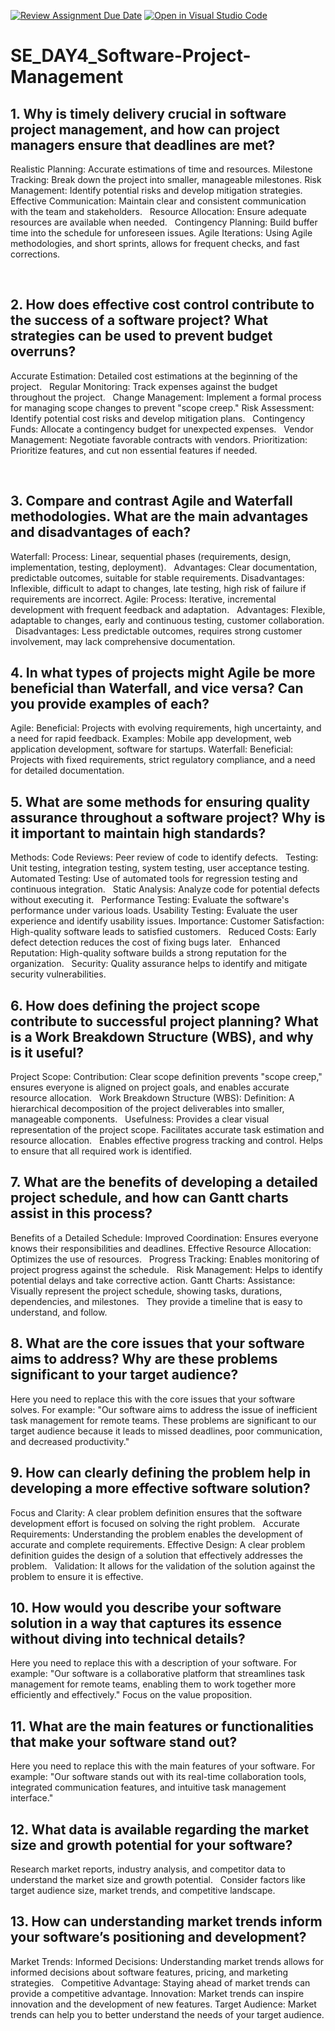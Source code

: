[![Review Assignment Due Date](https://classroom.github.com/assets/deadline-readme-button-22041afd0340ce965d47ae6ef1cefeee28c7c493a6346c4f15d667ab976d596c.svg)](https://classroom.github.com/a/9pw6JKcu)
[![Open in Visual Studio Code](https://classroom.github.com/assets/open-in-vscode-2e0aaae1b6195c2367325f4f02e2d04e9abb55f0b24a779b69b11b9e10269abc.svg)](https://classroom.github.com/online_ide?assignment_repo_id=18494247&assignment_repo_type=AssignmentRepo)
# SE_DAY4_Software-Project-Management
## 1. Why is timely delivery crucial in software project management, and how can project managers ensure that deadlines are met?
Realistic Planning: Accurate estimations of time and resources.
Milestone Tracking: Break down the project into smaller, manageable milestones.
Risk Management: Identify potential risks and develop mitigation strategies.
Effective Communication: Maintain clear and consistent communication with the team and stakeholders.   
Resource Allocation: Ensure adequate resources are available when needed.   
Contingency Planning: Build buffer time into the schedule for unforeseen issues.
Agile Iterations: Using Agile methodologies, and short sprints, allows for frequent checks, and fast corrections.

   

## 2. How does effective cost control contribute to the success of a software project? What strategies can be used to prevent budget overruns?
Accurate Estimation: Detailed cost estimations at the beginning of the project.   
Regular Monitoring: Track expenses against the budget throughout the project.   
Change Management: Implement a formal process for managing scope changes to prevent "scope creep."
Risk Assessment: Identify potential cost risks and develop mitigation plans.   
Contingency Funds: Allocate a contingency budget for unexpected expenses.   
Vendor Management: Negotiate favorable contracts with vendors.
Prioritization: Prioritize features, and cut non essential features if needed.

   

## 3. Compare and contrast Agile and Waterfall methodologies. What are the main advantages and disadvantages of each?
Waterfall:
Process: Linear, sequential phases (requirements, design, implementation, testing, deployment).   
Advantages: Clear documentation, predictable outcomes, suitable for stable requirements.
Disadvantages: Inflexible, difficult to adapt to changes, late testing, high risk of failure if requirements are incorrect.
Agile:
Process: Iterative, incremental development with frequent feedback and adaptation.   
Advantages: Flexible, adaptable to changes, early and continuous testing, customer collaboration.   
Disadvantages: Less predictable outcomes, requires strong customer involvement, may lack comprehensive documentation.


## 4. In what types of projects might Agile be more beneficial than Waterfall, and vice versa? Can you provide examples of each?
Agile:
Beneficial: Projects with evolving requirements, high uncertainty, and a need for rapid feedback.
Examples: Mobile app development, web application development, software for startups.
Waterfall:
Beneficial: Projects with fixed requirements, strict regulatory compliance, and a need for detailed documentation.



## 5. What are some methods for ensuring quality assurance throughout a software project? Why is it important to maintain high standards?
Methods:
Code Reviews: Peer review of code to identify defects.   
Testing: Unit testing, integration testing, system testing, user acceptance testing.
Automated Testing: Use of automated tools for regression testing and continuous integration.   
Static Analysis: Analyze code for potential defects without executing it.   
Performance Testing: Evaluate the software's performance under various loads.
Usability Testing: Evaluate the user experience and identify usability issues.
Importance:
Customer Satisfaction: High-quality software leads to satisfied customers.   
Reduced Costs: Early defect detection reduces the cost of fixing bugs later.   
Enhanced Reputation: High-quality software builds a strong reputation for the organization.   
Security: Quality assurance helps to identify and mitigate security vulnerabilities.
## 6. How does defining the project scope contribute to successful project planning? What is a Work Breakdown Structure (WBS), and why is it useful?
Project Scope:
Contribution: Clear scope definition prevents "scope creep," ensures everyone is aligned on project goals, and enables accurate resource allocation.   
Work Breakdown Structure (WBS):
Definition: A hierarchical decomposition of the project deliverables into smaller, manageable components.   
Usefulness:
Provides a clear visual representation of the project scope.
Facilitates accurate task estimation and resource allocation.   
Enables effective progress tracking and control.
Helps to ensure that all required work is identified.
## 7. What are the benefits of developing a detailed project schedule, and how can Gantt charts assist in this process?
Benefits of a Detailed Schedule:
Improved Coordination: Ensures everyone knows their responsibilities and deadlines.
Effective Resource Allocation: Optimizes the use of resources.   
Progress Tracking: Enables monitoring of project progress against the schedule.   
Risk Management: Helps to identify potential delays and take corrective action.
Gantt Charts:
Assistance: Visually represent the project schedule, showing tasks, durations, dependencies, and milestones.   
They provide a timeline that is easy to understand, and follow.
## 8. What are the core issues that your software aims to address? Why are these problems significant to your target audience?
Here you need to replace this with the core issues that your software solves. For example:
"Our software aims to address the issue of inefficient task management for remote teams. These problems are significant to our target audience because it leads to missed deadlines, poor communication, and decreased productivity."
## 9. How can clearly defining the problem help in developing a more effective software solution?
Focus and Clarity: A clear problem definition ensures that the software development effort is focused on solving the right problem.   
Accurate Requirements: Understanding the problem enables the development of accurate and complete requirements.
Effective Design: A clear problem definition guides the design of a solution that effectively addresses the problem.   
Validation: It allows for the validation of the solution against the problem to ensure it is effective.
## 10. How would you describe your software solution in a way that captures its essence without diving into technical details?
Here you need to replace this with a description of your software. For example:
"Our software is a collaborative platform that streamlines task management for remote teams, enabling them to work together more efficiently and effectively."
Focus on the value proposition.
## 11. What are the main features or functionalities that make your software stand out?
Here you need to replace this with the main features of your software. For example:
"Our software stands out with its real-time collaboration tools, integrated communication features, and intuitive task management interface."
## 12. What data is available regarding the market size and growth potential for your software?
Research market reports, industry analysis, and competitor data to understand the market size and growth potential.   
Consider factors like target audience size, market trends, and competitive landscape.
## 13. How can understanding market trends inform your software’s positioning and development?
Market Trends:
Informed Decisions: Understanding market trends allows for informed decisions about software features, pricing, and marketing strategies.   
Competitive Advantage: Staying ahead of market trends can provide a competitive advantage.
Innovation: Market trends can inspire innovation and the development of new features.
Target Audience: Market trends can help you to better understand the needs of your target audience.
